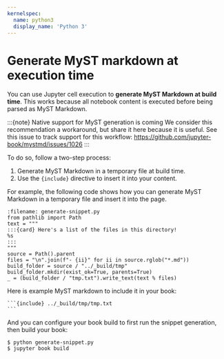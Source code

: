```yaml
---
kernelspec:
  name: python3
  display_name: 'Python 3'
---
```

# Generate MyST markdown at execution time

You can use Jupyter cell execution to **generate MyST Markdown at build time**.
This works because all notebook content is executed before being parsed as MyST Markdown.

:::{note} Native support for MyST generation is coming
We consider this recommendation a workaround, but share it here because it is useful.
See this issue to track support for this workflow: https://github.com/jupyter-book/mystmd/issues/1026
:::

To do so, follow a two-step process:

1. Generate MyST Markdown in a temporary file at build time.
2. Use the `{include}` directive to insert it into your content.

For example, the following code shows how you can generate MyST Markdown in a temporary file and insert it into the page.

````{code-block} python
:filename: generate-snippet.py
from pathlib import Path
text = """
:::{card} Here's a list of the files in this directory!
%s
:::
"""
source = Path().parent
files = "\n".join(f"- {ii}" for ii in source.rglob("*.md"))
build_folder = source / "../_build/tmp"
build_folder.mkdir(exist_ok=True, parents=True)
_ = (build_folder / "tmp.txt").write_text(text % files)
````

Here is example MyST markdown to include it in your book:

````
```{include} ../_build/tmp/tmp.txt
```
````

And you can configure your book build to first run the snippet generation, then build your book:

```shell
$ python generate-snippet.py
$ jupyter book build
```
